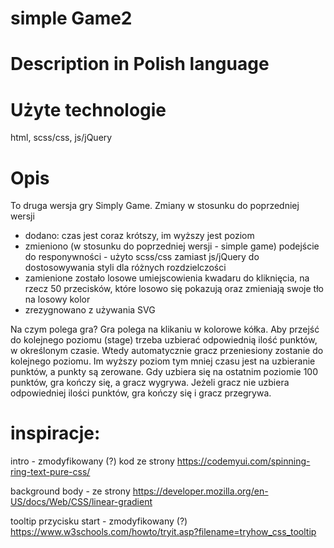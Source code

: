 # simple Game2

# Description in Polish language

# Użyte technologie
html, scss/css, js/jQuery

# Opis
To druga wersja gry Simply Game. Zmiany w stosunku do poprzedniej wersji
- dodano: czas jest coraz krótszy, im wyższy jest poziom
- zmieniono (w stosunku do poprzedniej wersji - simple game) podejście do responywności - użyto scss/css zamiast js/jQuery do dostosowywania styli dla różnych rozdzielczości
- zamienione zostało losowe umiejscowienia kwadaru do kliknięcia, na rzecz 50 przecisków, które losowo się pokazują oraz zmieniają swoje tło na losowy kolor
- zrezygnowano z używania SVG

Na czym polega gra?
Gra polega na klikaniu w kolorowe kółka. Aby przejść do kolejnego poziomu (stage) trzeba uzbierać odpowiednią ilość punktów, w określonym czasie. Wtedy automatycznie gracz przeniesiony zostanie do kolejnego poziomu. Im wyższy poziom tym mniej czasu jest na uzbieranie punktów, a punkty są zerowane. Gdy uzbiera się na ostatnim poziomie 100 punktów, gra kończy się, a gracz wygrywa. Jeżeli gracz nie uzbiera odpowiedniej ilości punktów, gra kończy się i gracz przegrywa.


# inspiracje:
intro - zmodyfikowany (?) kod ze strony https://codemyui.com/spinning-ring-text-pure-css/

background body - ze strony https://developer.mozilla.org/en-US/docs/Web/CSS/linear-gradient

tooltip przycisku start - zmodyfikowany (?) https://www.w3schools.com/howto/tryit.asp?filename=tryhow_css_tooltip
